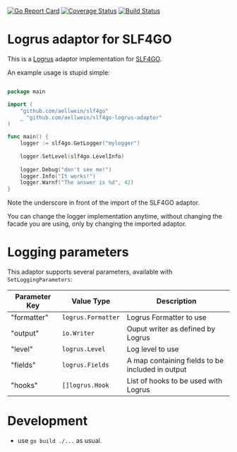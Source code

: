 [![Go Report Card](https://goreportcard.com/badge/github.com/aellwein/slf4go-logrus-adaptor)](https://goreportcard.com/report/github.com/aellwein/slf4go-logrus-adaptor)
[![Coverage Status](https://img.shields.io/coveralls/github/aellwein/slf4go-logrus-adaptor/master.svg)](https://coveralls.io/github/aellwein/slf4go-logrus-adaptor?branch=master)
[![Build Status](https://img.shields.io/travis/aellwein/slf4go-logrus-adaptor/master.svg)](https://travis-ci.org/aellwein/slf4go-logrus-adaptor) 


# Logrus adaptor for SLF4GO

This is a [Logrus](https://github.com/sirupsen/logrus) adaptor implementation for [SLF4GO](https://github.com/aellwein/slf4go).

An example usage is stupid simple:

```go

package main

import (
	"github.com/aellwein/slf4go"
	_ "github.com/aellwein/slf4go-logrus-adaptor"
)

func main() {
    logger := slf4go.GetLogger("mylogger")
    
    logger.SetLevel(slf4go.LevelInfo)
    
    logger.Debug("don't see me!")
    logger.Info("It works!")
    logger.Warnf("The answer is %d", 42)
}
```
Note the underscore in front of the import of the SLF4GO adaptor.

You can change the logger implementation anytime, without changing the facade you are using, only by changing 
the imported adaptor.

# Logging parameters

This adaptor supports several parameters, available with ``SetLoggingParameters``:


 Parameter Key     | Value Type                        | Description
-------------------|-----------------------------------|----------------------------------
 "formatter"       | ``logrus.Formatter``              | Logrus Formatter to use
 "output"          | ``io.Writer``                     | Ouput writer as defined by Logrus
 "level"           | ``logrus.Level``                  | Log level to use
 "fields"          | ``logrus.Fields``                 | A map containing fields to be included in output
 "hooks"           | ``[]logrus.Hook``                 | List of hooks to be used with Logrus

# Development

* use ``go build ./...`` as usual.